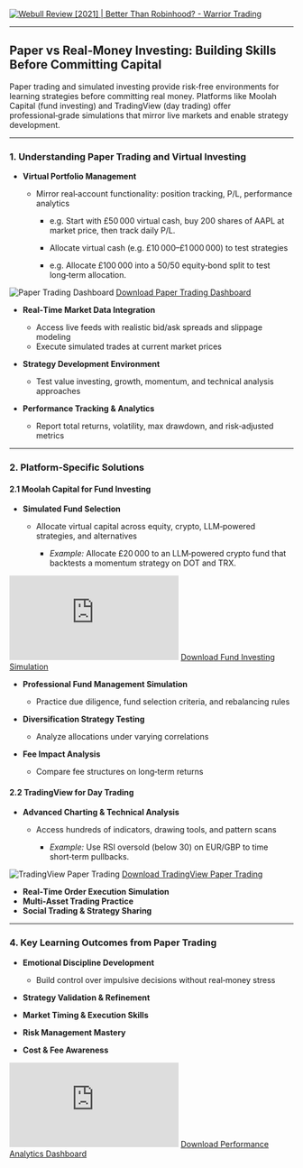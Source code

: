 [![Webull Review \[2021\] | Better Than Robinhood? - Warrior Trading](https://tse4.mm.bing.net/th/id/OIP.dx_XXTkEDA1sSboDK3Q2mwHaEf?pid=Api)](https://www.warriortrading.com/webull-review/)

---

## Paper vs Real‑Money Investing: Building Skills Before Committing Capital

Paper trading and simulated investing provide risk‑free environments for learning strategies before committing real money. Platforms like Moolah Capital (fund investing) and TradingView (day trading) offer professional‑grade simulations that mirror live markets and enable strategy development.

---

### 1. Understanding Paper Trading and Virtual Investing

* **Virtual Portfolio Management**

  * Mirror real‑account functionality: position tracking, P/L, performance analytics

    * e.g. Start with £50 000 virtual cash, buy 200 shares of AAPL at market price, then track daily P/L.
    * Allocate virtual cash (e.g. £10 000–£1 000 000) to test strategies

    * e.g. Allocate £100 000 into a 50/50 equity‑bond split to test long‑term allocation.

![Paper Trading Dashboard](https://www.warriortrading.com/webull-review/)
[Download Paper Trading Dashboard](https://www.warriortrading.com/webull-review/)

* **Real‑Time Market Data Integration**

  * Access live feeds with realistic bid/ask spreads and slippage modeling
  * Execute simulated trades at current market prices
* **Strategy Development Environment**

  * Test value investing, growth, momentum, and technical analysis approaches
* **Performance Tracking & Analytics**

  * Report total returns, volatility, max drawdown, and risk‑adjusted metrics

---

### 2. Platform‑Specific Solutions

#### 2.1 Moolah Capital for Fund Investing

* **Simulated Fund Selection**

  * Allocate virtual capital across equity, crypto, LLM‑powered strategies, and alternatives

    * *Example:* Allocate £20 000 to an LLM‑powered crypto fund that backtests a momentum strategy on DOT and TRX.

![Fund Investing Simulation](https://www.slideteam.net/dashboard-showcasing-portfolio-fund-investment-analysis-ppt-show-graphics-download.html)
[Download Fund Investing Simulation](https://www.slideteam.net/dashboard-showcasing-portfolio-fund-investment-analysis-ppt-show-graphics-download.html)

* **Professional Fund Management Simulation**

  * Practice due diligence, fund selection criteria, and rebalancing rules
* **Diversification Strategy Testing**

  * Analyze allocations under varying correlations
* **Fee Impact Analysis**

  * Compare fee structures on long‑term returns

#### 2.2 TradingView for Day Trading

* **Advanced Charting & Technical Analysis**

  * Access hundreds of indicators, drawing tools, and pattern scans

    * *Example:* Use RSI oversold (below 30) on EUR/GBP to time short‑term pullbacks.

![TradingView Paper Trading](https://www.rockwelltrading.com/coffee-with-markus/paper-trading-on-tradingview/)
[Download TradingView Paper Trading](https://www.rockwelltrading.com/coffee-with-markus/paper-trading-on-tradingview/)

* **Real‑Time Order Execution Simulation**
* **Multi‑Asset Trading Practice**
* **Social Trading & Strategy Sharing**

---

### 4. Key Learning Outcomes from Paper Trading

* **Emotional Discipline Development**

  * Build control over impulsive decisions without real‑money stress
* **Strategy Validation & Refinement**
* **Market Timing & Execution Skills**
* **Risk Management Mastery**
* **Cost & Fee Awareness**

![Performance Analytics Dashboard](https://www.finereport.com/en/dashboard-tools/investment-dashboard.html)
[Download Performance Analytics Dashboard](https://www.finereport.com/en/dashboard-tools/investment-dashboard.html)
